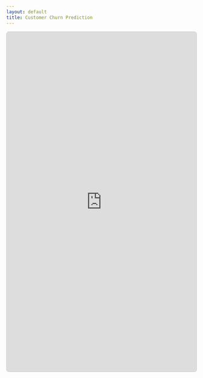 ```yaml
---
layout: default
title: Customer Churn Prediction
---
```


<iframe 
  src="https://akprodromou.github.io/customer-churn-prediction/notebooks/customer-churn-prediction-project.html"
  width="100%" 
  height="900px" 
  frameborder="0"
  style="border: 1px solid #ccc; border-radius: 6px;">
</iframe>

